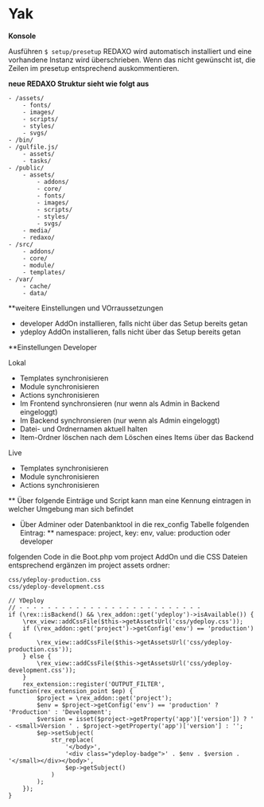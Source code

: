 # Yak

**Konsole**

Ausführen `$ setup/presetup`
REDAXO wird automatisch installiert und eine vorhandene Instanz wird überschrieben. Wenn das nicht gewünscht ist, die Zeilen im presetup entsprechend auskommentieren.

**neue REDAXO Struktur sieht wie folgt aus**

```
- /assets/
    - fonts/
    - images/
    - scripts/
    - styles/
    - svgs/
- /bin/
- /gulfile.js/
    - assets/
    - tasks/
- /public/
    - assets/
        - addons/
        - core/
        - fonts/
        - images/
        - scripts/
        - styles/
        - svgs/
    - media/
    - redaxo/
- /src/
    - addons/
    - core/
    - module/
    - templates/
- /var/
    - cache/
    - data/
```

**weitere Einstellungen und VOrraussetzungen

* developer AddOn installieren, falls nicht über das Setup bereits getan
* ydeploy AddOn installieren, falls nicht über das Setup bereits getan

**Einstellungen Developer

Lokal
* Templates synchronisieren
* Module synchronisieren
* Actions synchronisieren
* Im Frontend synchronsieren (nur wenn als Admin in Backend eingeloggt)
* Im Backend synchronsieren (nur wenn als Admin eingeloggt)
* Datei- und Ordnernamen aktuell halten
* Item-Ordner löschen nach dem Löschen eines Items über das Backend

Live

* Templates synchronisieren
* Module synchronisieren
* Actions synchronisieren


** Über folgende Einträge und Script kann man eine Kennung eintragen in welcher Umgebung man sich befindet

* Über Adminer oder Datenbanktool in die rex_config Tabelle folgenden Eintrag:
** namespace: project, key: env, value: production oder developer


folgenden Code in die Boot.php vom project AddOn und die CSS Dateien entsprechend ergänzen im project assets ordner:

```
css/ydeploy-production.css
css/ydeploy-development.css
```

```
// YDeploy
// - - - - - - - - - - - - - - - - - - - - - - - - - -
if (\rex::isBackend() && \rex_addon::get('ydeploy')->isAvailable()) {
    \rex_view::addCssFile($this->getAssetsUrl('css/ydeploy.css'));
    if (\rex_addon::get('project')->getConfig('env') == 'production') {
        \rex_view::addCssFile($this->getAssetsUrl('css/ydeploy-production.css'));
    } else {
        \rex_view::addCssFile($this->getAssetsUrl('css/ydeploy-development.css'));
    }
    rex_extension::register('OUTPUT_FILTER', function(rex_extension_point $ep) {
        $project = \rex_addon::get('project');
        $env = $project->getConfig('env') == 'production' ? 'Production' : 'Development';
        $version = isset($project->getProperty('app')['version']) ? ' - <small>Version ' . $project->getProperty('app')['version'] : '';
        $ep->setSubject(
            str_replace(
                '</body>',
                '<div class="ydeploy-badge">' . $env . $version . '</small></div></body>',
                $ep->getSubject()
            )
        );
    });
}
```


